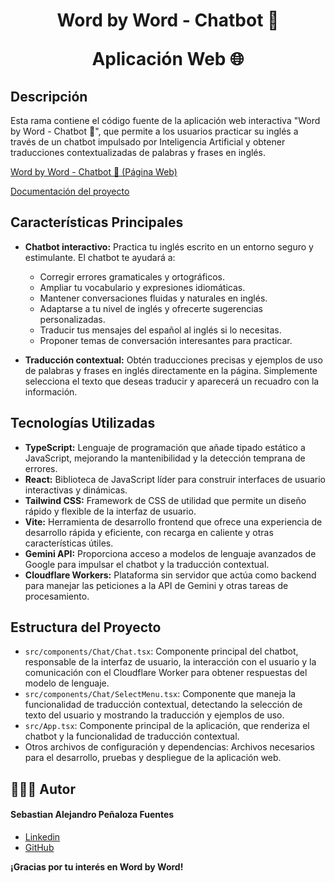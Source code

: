# <p align="center">Word by Word - Chatbot 🤖<p align="center">Aplicación Web 🌐</p>

## Descripción

Esta rama contiene el código fuente de la aplicación web interactiva "Word by Word - Chatbot 🤖", que permite a los usuarios practicar su inglés a través de un chatbot impulsado por Inteligencia Artificial y obtener traducciones contextualizadas de palabras y frases en inglés.

[Word by Word - Chatbot 🤖 (Página Web)](https://prompting-dy5.pages.dev/)

[Documentación del proyecto](https://docs.google.com/document/d/1ESBL2dXL67NWDc-PvoMXIfv_VOD1H1dkvOiEOUKysPE/edit?usp=sharing)

## Características Principales

- **Chatbot interactivo:** Practica tu inglés escrito en un entorno seguro y estimulante. El chatbot te ayudará a:

  - Corregir errores gramaticales y ortográficos.
  - Ampliar tu vocabulario y expresiones idiomáticas.
  - Mantener conversaciones fluidas y naturales en inglés.
  - Adaptarse a tu nivel de inglés y ofrecerte sugerencias personalizadas.
  - Traducir tus mensajes del español al inglés si lo necesitas.
  - Proponer temas de conversación interesantes para practicar.

- **Traducción contextual:** Obtén traducciones precisas y ejemplos de uso de palabras y frases en inglés directamente en la página. Simplemente selecciona el texto que deseas traducir y aparecerá un recuadro con la información.

## Tecnologías Utilizadas

- **TypeScript:** Lenguaje de programación que añade tipado estático a JavaScript, mejorando la mantenibilidad y la detección temprana de errores.
- **React:** Biblioteca de JavaScript líder para construir interfaces de usuario interactivas y dinámicas.
- **Tailwind CSS:** Framework de CSS de utilidad que permite un diseño rápido y flexible de la interfaz de usuario.
- **Vite:** Herramienta de desarrollo frontend que ofrece una experiencia de desarrollo rápida y eficiente, con recarga en caliente y otras características útiles.
- **Gemini API:** Proporciona acceso a modelos de lenguaje avanzados de Google para impulsar el chatbot y la traducción contextual.
- **Cloudflare Workers:** Plataforma sin servidor que actúa como backend para manejar las peticiones a la API de Gemini y otras tareas de procesamiento.

## Estructura del Proyecto

- `src/components/Chat/Chat.tsx`: Componente principal del chatbot, responsable de la interfaz de usuario, la interacción con el usuario y la comunicación con el Cloudflare Worker para obtener respuestas del modelo de lenguaje.
- `src/components/Chat/SelectMenu.tsx`: Componente que maneja la funcionalidad de traducción contextual, detectando la selección de texto del usuario y mostrando la traducción y ejemplos de uso.
- `src/App.tsx`: Componente principal de la aplicación, que renderiza el chatbot y la funcionalidad de traducción contextual.
- Otros archivos de configuración y dependencias: Archivos necesarios para el desarrollo, pruebas y despliegue de la aplicación web.

## 👨🏾‍💻 Autor

#### Sebastian Alejandro Peñaloza Fuentes

- [Linkedin](https://www.linkedin.com/in/sebastianpenalozafuentes/)
- [GitHub](https://github.com/Sebastian0021)

**¡Gracias por tu interés en Word by Word!**
